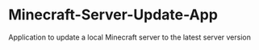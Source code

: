 # Minecraft-Server-Update-App
Application to update a local Minecraft server to the latest server version
